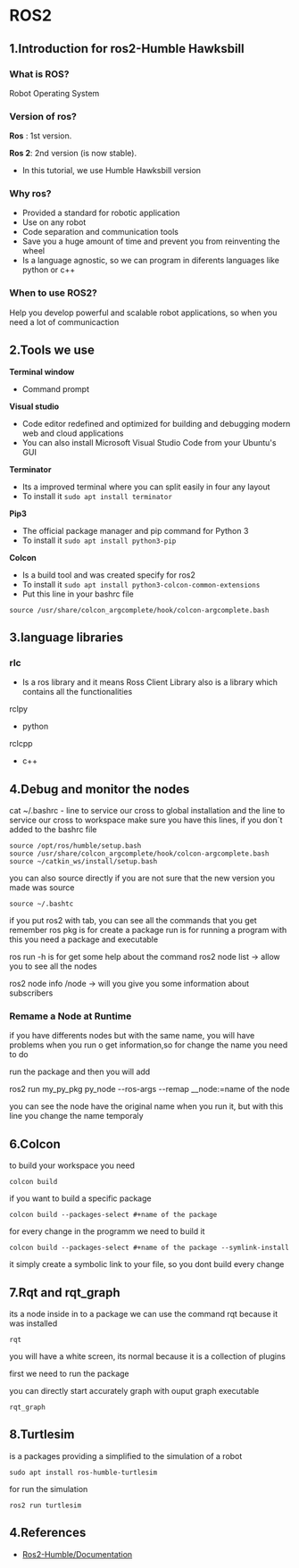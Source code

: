 # ROS2
## 1.Introduction for ros2-Humble Hawksbill

### What is ROS? 
Robot Operating System 

### Version of ros?
**Ros** : 1st version. 
 
**Ros 2**: 2nd version (is now stable).
- In this tutorial, we use Humble Hawksbill version

### Why ros?
- Provided a standard for robotic application 
- Use on any robot
- Code separation and communication tools 
- Save you a huge amount of time and prevent you from reinventing the wheel 
- Is a language agnostic, so we can program in diferents languages like python or c++

### When to use ROS2?

Help you develop powerful and scalable robot applications, so when you need a lot of communicaction 

## 2.Tools we use 

**Terminal window**
 - Command prompt

**Visual studio**
- Code editor redefined and optimized for building and debugging modern web and cloud applications
- You can also install Microsoft Visual Studio Code from your Ubuntu's GUI
  
**Terminator**
- Its a improved terminal where you can split easily in four any layout
- To install it `sudo apt install terminator`

**Pip3**
- The official package manager and pip command for Python 3
- To install it `sudo apt install python3-pip`

**Colcon**
- Is a build tool and was created specify for ros2 
- To install it `sudo apt install python3-colcon-common-extensions`
- Put this line in your bashrc file

```
source /usr/share/colcon_argcomplete/hook/colcon-argcomplete.bash
```


## 3.language libraries 
### rlc ### 
 - Is a ros library and it means Ross Client Library also is a  library which contains all the functionalities 

rclpy 
 - python

rclcpp 
 - c++

## 4.Debug and monitor the nodes
cat ~/.bashrc - line to service our cross to global installation and the line to service our cross to workspace 
make sure you have this lines, if you don´t added to the bashrc file 

```
source /opt/ros/humble/setup.bash
source /usr/share/colcon_argcomplete/hook/colcon-argcomplete.bash
source ~/catkin_ws/install/setup.bash
```

you can also source directly if you are not sure that the new version you made was source

```
source ~/.bashtc
```

if you put ros2 with tab, you can see all the commands that you get 
remember ros pkg is for create a package 
run is for running a program with this you need a package and executable 


ros run -h is for get some help about the command
ros2 node list -> allow you to see all the nodes 

ros2 node info /node -> will you give you some information about subscribers

### Remame a Node at Runtime 

if you have differents nodes but with the same name, you will have problems when you run o get information,so for change the name you need to do 

run the package and then you will add 

ros2 run my_py_pkg py_node --ros-args --remap __node:=name of the node 

you can see the node have the original name when you run it, but with this line you change the name temporaly 


## 6.Colcon 

to build your workspace you need 

```
colcon build
```
if you want to build a specific package 
```
colcon build --packages-select #+name of the package 
```
for every change in the programm we need to build it
```
colcon build --packages-select #+name of the package --symlink-install 
```
it simply create a symbolic link to your file, so you dont build every change 


## 7.Rqt and rqt_graph 
its a node inside in to a package
we can use the command rqt because it was installed 
```
rqt
```
you will have a white screen, its normal because it is a collection of plugins 

first we need to run the package 

you can directly start accurately graph with ouput graph executable 
```
rqt_graph 
```

## 8.Turtlesim 
is a packages providing a simplified to the simulation of a robot
```
sudo apt install ros-humble-turtlesim 
```
for run the simulation 

```
ros2 run turtlesim
```





## 4.References 
 - [Ros2-Humble/Documentation](https://docs.ros.org/en/rolling/index.html)

